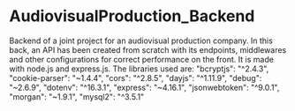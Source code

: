 # AudiovisualProduction_Backend

Backend of a joint project for an audiovisual production company.
In this back, an API has been created from scratch with its endpoints, middlewares and other configurations for correct performance on the front.
It is made with node.js and express.js.
The libraries used are:
     "bcryptjs": "^2.4.3",
     "cookie-parser": "~1.4.4",
     "cors": "^2.8.5",
     "dayjs": "^1.11.9",
     "debug": "~2.6.9",
     "dotenv": "^16.3.1",
     "express": "~4.16.1",
     "jsonwebtoken": "^9.0.1",
     "morgan": "~1.9.1",
     "mysql2": "^3.5.1"
